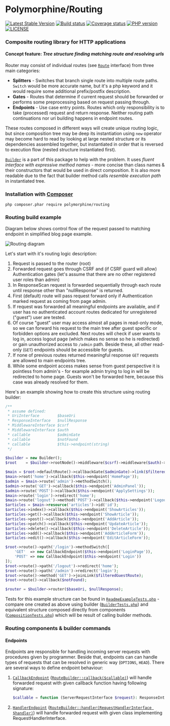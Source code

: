 # Polymorphine/Routing
[![Latest Stable Version](https://poser.pugx.org/polymorphine/routing/version)](https://packagist.org/packages/polymorphine/routing)
[![Build status](https://github.com/polymorphine/routing/workflows/build/badge.svg)](https://github.com/polymorphine/routing/actions)
[![Coverage status](https://coveralls.io/repos/github/polymorphine/routing/badge.svg?branch=develop)](https://coveralls.io/github/polymorphine/routing?branch=develop)
[![PHP version](https://img.shields.io/packagist/php-v/polymorphine/routing.svg)](https://packagist.org/packages/polymorphine/routing)
[![LICENSE](https://img.shields.io/github/license/polymorphine/routing.svg?color=blue)](LICENSE)
### Composite routing library for HTTP applications

#### Concept feature: *Tree structure finding matching route and resolving urls*
Router may consist of individual routes (see [`Route`](src/Route.php) interface) from
three main categories:
* **Splitters** - Switches that branch single route into multiple route paths.
  `Switch` would be more accurate name, but it's a php keyword and it would require
  some additional prefix/postfix description.
* **Gates** - Routes that determine if current request should be forwarded or performs
  some preprocessing based on request passing through.
* **Endpoints** - Use case entry points. Routes which only responsibility is to take
  (processed) request and return response. Neither routing path continuations nor uri
  building happens in endpoint routes.

These routes composed in different ways will create unique routing logic, but since
composition tree may be deep its instantiation using `new` operator may become
hard to read by looking at large nested structure or its dependencies assembled
together, but instantiated in order that is reversed to execution flow (nested
structure instantiated first).

[`Builder`](src/Builder.php) is a part of this package to help with
the problem. It uses _fluent interface with expressive method names_ - more concise than
class names & their constructors that would be used in direct composition.
It is also more readable due to the fact that builder method calls _resemble execution
path_ in instantiated tree.

### Installation with [Composer](https://getcomposer.org/)
    php composer.phar require polymorphine/routing

### Routing build example
Diagram below shows control flow of the request passed to matching endpoint in simplified blog page example.

![Routing diagram](https://user-images.githubusercontent.com/9908030/48569332-aeb2e980-e901-11e8-810e-4e447df49ce6.png)

Let's start with it's routing logic description:
1. Request is passed to the router (root)
2. Forwarded request goes through CSRF and (if CSRF guard will allow) Authentication gates (let's assume that
   there are no other registered user roles than admin)
3. In ResponseScan request is forwarded sequentially through each route until response other than "nullResponse"
   is returned.
4. First (default) route will pass request forward only if Authentication marked request as coming from
   page admin.
5. If request was forwarded all meaningful endpoints are available, and if user has no authenticated account
   routes dedicated for unregistered ("guest") user are tested.
6. Of course "guest" user may access almost all pages in read-only mode, so we can forward
   his request to the main tree after guest specific or forbidden options are excluded.
   Next routes will check if user wants to log in, access logout page (which makes no sense so he is redirected)
   or gain unauthorized access to `/admin` path. Beside these, all other read-only (`GET`) endpoints should be
   accessible for guests.
7. If none of previous routes returned meaningful response `GET` requests are allowed to main endpoints tree.
8. While some endpoint access makes sense from guest perspective it is pointless from admin's - for example admin
   trying to log in will be redirected to home page. Guests won't be forwarded here, because this case was
   already resolved for them.

Here's an example showing how to create this structure using routing builder:
```php
/**
 * assume defined:
 * UriInterface        $baseUri
 * ResponseInterface   $nullResponse
 * MiddlewareInterface $csrf
 * MiddlewareInterface $auth
 * callable            $adminGate
 * callable            $notFound
 * callable            $this->endpoint(string)
 */

$builder = new Builder();
$root    = $builder->rootNode()->middleware($csrf)->middleware($auth)->responseScan();

$main = $root->defaultRoute()->callbackGate($adminGate)->link($filteredGuestRoute)->pathSwitch();
$main->root('home')->callback($this->endpoint('HomePage'));
$admin = $main->route('admin')->methodSwitch();
$admin->route('GET')->callback($this->endpoint('AdminPanel'));
$admin->route('POST')->callback($this->endpoint('ApplySettings'));
$main->route('login')->redirect('home');
$main->route('logout')->method('POST')->callback($this->endpoint('Logout'));
$articles = $main->resource('articles')->id('id');
$articles->index()->callback($this->endpoint('ShowArticles'));
$articles->get()->callback($this->endpoint('ShowArticle'));
$articles->post()->callback($this->endpoint('AddArticle'));
$articles->patch()->callback($this->endpoint('UpdateArticle'));
$articles->delete()->callback($this->endpoint('DeleteArticle'));
$articles->add()->callback($this->endpoint('AddArticleForm'));
$articles->edit()->callback($this->endpoint('EditArticleForm'));

$root->route()->path('/login')->methodSwitch([
    'GET'  => new CallbackEndpoint($this->endpoint('LoginPage')),
    'POST' => new CallbackEndpoint($this->endpoint('Login'))
]);
$root->route()->path('/logout')->redirect('home');
$root->route()->path('/admin')->redirect('login');
$root->route()->method('GET')->joinLink($filteredGuestRoute);
$root->route()->callback($notFound);

$router = $builder->router($baseUri, $nullResponse);
```
Tests for this example structure can be found in [`ReadmeExampleTests.php`](tests/ReadmeExampleTest.php) - compare one
created as above using builder ([`BuilderTests.php`](tests/ReadmeExampleTest/BuilderTest.php)) and
equivalent structure composed directly from components ([`CompositionTests.php`](tests/ReadmeExampleTest/CompositionTest.php))
which will be result of calling builder methods.
 
### Routing components & builder commands

#### Endpoints

Endpoints are responsible for handling incoming server requests with procedures given by programmer.
Beside that, endpoints can can handle types of requests that can be resolved in generic way (`OPTIONS`, `HEAD`).
There are several ways to define endpoint behaviour:

1. [`CallbackEndpoint`](src/Route/Endpoint/CallbackEndpoint.php) ([`RouteBuilder::callback($callable)`](src/Builder/Node/RouteNode.php#L47))
  will handle forwarded request with given callback function having following signature:
    ```php
    $callable = function (ServerRequestInterface $request): ResponseInterface { ... }
    ```
2. [`HandlerEndpoint`](src/Route/Endpoint/HandlerEndpoint.php) ([`RouteBuilder::handler(RequestHandlerInterface $handler)`](src/Builder/Node/RouteNode.php#L59))
  will handle forwarded request with given class implementing RequestHandlerInterface.

